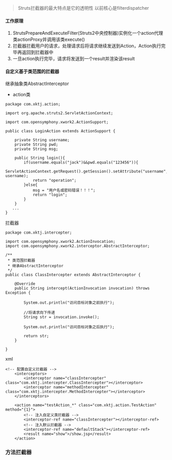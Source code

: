> Struts拦截器的最大特点是它的透明性
> 以前核心是filterdispatcher

#### 工作原理
1. StrutsPrepareAndExecuteFilter(Struts2中央控制器)实例化一个action代理类actionProxy并调用该类execute()
2. 拦截器拦截用户的请求，处理请求后将请求继续发送到Action，Action执行完毕再返回到拦截器中
3. 一旦action执行完毕，请求将发送到一个result并渲染该result

#### 自定义基于类范围的拦截器
继承抽象类AbstractInterceptor
- action类
```
package com.xktj.action;

import org.apache.struts2.ServletActionContext;

import com.opensymphony.xwork2.ActionSupport;

public class LoginAction extends ActionSupport {

	private String username;
	private String pwd;
	private String msg;
	
	public String login(){
		if(username.equals("jack")&&pwd.equals("123456")){
			ServletActionContext.getRequest().getSession().setAttribute("username", username);
			return "operation";
		}else{
			msg = "用户名或密码错误！！！";
			return "login";
		}
	}
   ...
}

```
拦截器
```
package com.xktj.intercepter;

import com.opensymphony.xwork2.ActionInvocation;
import com.opensymphony.xwork2.interceptor.AbstractInterceptor;

/**
 * 类范围拦截器
 * 继承AbstractInterceptor
 */
public class ClassIntercepter extends AbstractInterceptor {

	@Override
	public String intercept(ActionInvocation invocation) throws Exception {
	
		System.out.println("访问目标对象之前执行");
		
		//将请求向下传递
		String str = invocation.invoke();
		
		System.out.println("访问目标对象之后执行");
		
		return str;
	}

}

```
xml
```
<!-- 配置自定义拦截器 -->
   	<interceptors>
   		<interceptor name="classIntercepter" class="com.xktj.intercepter.ClassIntercepter"></interceptor>
   		<interceptor name="methodIntercepter" class="com.xktj.intercepter.MethodIntercepter"></interceptor>
   	</interceptors>
   	
   	<action name="testAction_*" class="com.xktj.action.TestAction" method="{1}">
   		<!-- 注入自定义类拦截器 -->
   		<interceptor-ref name="classIntercepter"></interceptor-ref>
   		<!-- 注入默认拦截器 -->
   		<interceptor-ref name="defaultStack"></interceptor-ref>
   		<result name="show">/show.jsp</result>
   	</action>
```

### 方法拦截器


